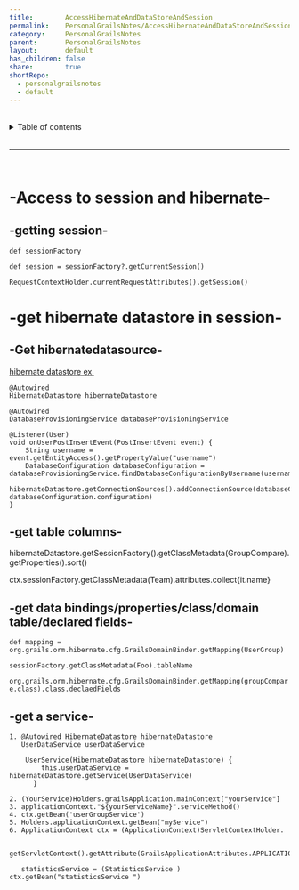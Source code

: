 ```yaml
---  
title:        AccessHibernateAndDataStoreAndSession  
permalink:    PersonalGrailsNotes/AccessHibernateAndDataStoreAndSession  
category:     PersonalGrailsNotes  
parent:       PersonalGrailsNotes  
layout:       default  
has_children: false  
share:        true  
shortRepo:  
  - personalgrailsnotes  
  - default  
---  
```

  
  
<br/>  
  
<details markdown="block">  
<summary>  
Table of contents  
</summary>  
{: .text-delta }  
1. TOC  
{:toc}  
</details>  
  
<br/>  
  
***  
  
<br/>  
  
# -Access to session and hibernate-  
  
## -getting session-  
  
`def sessionFactory`  
  
`def session = sessionFactory?.getCurrentSession()`  
  
`RequestContextHolder.currentRequestAttributes().getSession()`  
  
# -get hibernate datastore in session-  
  
## -Get hibernatedatasource-  
  
[hibernate datastore ex.](https://guides.grails.org/grails-dynamic-multiple-datasources/guide/index.html  )  
  
    @Autowired  
    HibernateDatastore hibernateDatastore  
  
    @Autowired  
    DatabaseProvisioningService databaseProvisioningService  
  
    @Listener(User)   
    void onUserPostInsertEvent(PostInsertEvent event) {   
        String username = event.getEntityAccess().getPropertyValue("username")  
        DatabaseConfiguration databaseConfiguration = databaseProvisioningService.findDatabaseConfigurationByUsername(username)   
        hibernateDatastore.getConnectionSources().addConnectionSource(databaseConfiguration.dataSourceName, databaseConfiguration.configuration)   
    }  
  
## -get table columns-  
  
hibernateDatastore.getSessionFactory().getClassMetadata(GroupCompare).getProperties().sort()  
  
ctx.sessionFactory.getClassMetadata(Team).attributes.collect{it.name}  
  
## -get data bindings/properties/class/domain table/declared fields-  
  
`def mapping = org.grails.orm.hibernate.cfg.GrailsDomainBinder.getMapping(UserGroup)`  
  
`sessionFactory.getClassMetadata(Foo).tableName`  
  
`org.grails.orm.hibernate.cfg.GrailsDomainBinder.getMapping(groupCompare.class).class.declaedFields`  
  
## -get a service-  
  
    1. @Autowired HibernateDatastore hibernateDatastore  
       UserDataService userDataService  
       
        UserService(HibernateDatastore hibernateDatastore) {  
            this.userDataService = hibernateDatastore.getService(UserDataService)  
          }  
      
    2. (YourService)Holders.grailsApplication.mainContext["yourService"]  
    3. applicationContext."${yourServiceName}".serviceMethod()  
    4. ctx.getBean('userGroupService')  
    5. Holders.applicationContext.getBean("myService")  
    6. ApplicationContext ctx = (ApplicationContext)ServletContextHolder.  
  
       getServletContext().getAttribute(GrailsApplicationAttributes.APPLICATION_CONTEXT)  
  
       statisticsService = (StatisticsService ) ctx.getBean("statisticsService ")